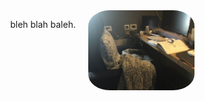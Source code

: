 <div style="display: flex; flex-direction: row-reverse; align-items: flex-start;">
  <img src="desk.jpg" alt="Banner Image" width="170" style="border-radius: 20%; margin-left: 20px;"/>
  <p style="text-align: left;">
    bleh blah baleh.
  </p>
</div>
